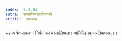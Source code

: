 ```yaml
---
index:  5.4.61
sutra:  सपत्त्रनिष्पत्त्रादतिव्यथने
vritti:  nyasa
---
```


सह त्पत्रेण सपत्त्रः। निर्गतं पत्त्रं यस्मान्निष्पत्त्रः। अतिपीडनम्=अतिबाधनम्।।

